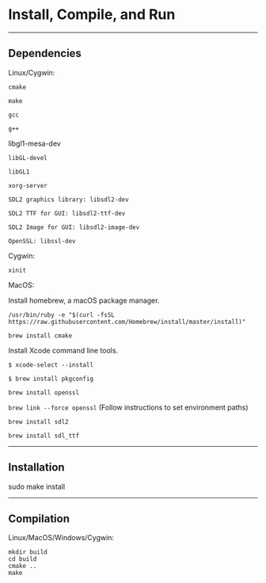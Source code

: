 # Install, Compile, and Run

---

## Dependencies

Linux/Cygwin:

`cmake`

`make`

`gcc`

`g++`

libgl1-mesa-dev

`libGL-devel`

`libGL1`

`xorg-server`

`SDL2 graphics library: libsdl2-dev`

`SDL2 TTF for GUI: libsdl2-ttf-dev`

`SDL2 Image for GUI: libsdl2-image-dev`

`OpenSSL: libssl-dev`

Cygwin:

`xinit`

MacOS:

Install homebrew, a macOS package manager.

`/usr/bin/ruby -e "$(curl -fsSL https://raw.githubusercontent.com/Homebrew/install/master/install)"`
 
`brew install cmake`

Install Xcode command line tools.

`$ xcode-select --install`

`$ brew install pkgconfig`

`brew install openssl`

`brew link --force openssl` (Follow instructions to set environment paths)

`brew install sdl2`

`brew install sdl_ttf`

---

## Installation

sudo make install

---

## Compilation

Linux/MacOS/Windows/Cygwin:
```
mkdir build
cd build
cmake ..
make
```
